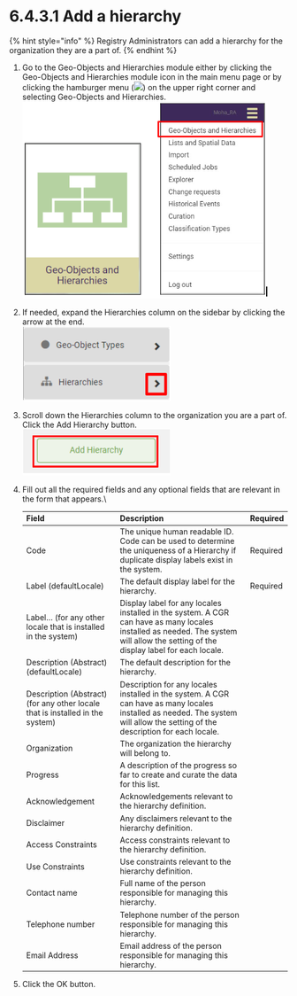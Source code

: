 # 6.4.3.1 Add a hierarchy

{% hint style="info" %}
Registry Administrators can add a hierarchy for the organization they are a part of.
{% endhint %}

1. Go to the Geo-Objects and Hierarchies module either by clicking the Geo-Objects and Hierarchies module icon in the main menu page or by clicking the hamburger menu (![](https://lh3.googleusercontent.com/iuPmL\_Z1smFoRNK34qpVh9--96pLjj8A-P4QdCAlpcvxkSIfD3bihusMrW6MlenmddHse4DMtkIfNaLzts2tH95aM8vei5RBC6-FuLkbYRi4j4V9LiSgid0KfK2wPUgPo-Oim\_IF7FqvJW8Ck-ESi0sPLJ2Hi6rets24LbXMhLUD7h3zOJePImZz)) on the upper right corner and selecting Geo-Objects and Hierarchies.\
   ![](<../../../../../.gitbook/assets/image (5).png>)
2. If needed, expand the Hierarchies column on the sidebar by clicking the arrow at the end.\
   ![](<../../../../../.gitbook/assets/image (16).png>)
3. Scroll down the Hierarchies column to the organization you are a part of. Click the Add Hierarchy button.\
   ![](<../../../../../.gitbook/assets/image (17).png>)
4.  Fill out all the required fields and any optional fields that are relevant in the form that appears.\


    | Field                                                                         | Description                                                                                                                                                                        | Required |
    | ----------------------------------------------------------------------------- | ---------------------------------------------------------------------------------------------------------------------------------------------------------------------------------- | -------- |
    | Code                                                                          | The unique human readable ID. Code can be used to determine the uniqueness of a Hierarchy if duplicate display labels exist in the system.                                         | Required |
    | Label (defaultLocale)                                                         | The default display label for the hierarchy.                                                                                                                                       | Required |
    | Label… (for any other locale that is installed in the system)                 | Display label for any locales installed in the system. A CGR can have as many locales installed as needed. The system will allow the setting of the display label for each locale. |          |
    | Description (Abstract) (defaultLocale)                                        | The default description for the hierarchy.                                                                                                                                         |          |
    | Description (Abstract) (for any other locale that is installed in the system) | Description for any locales installed in the system. A CGR can have as many locales installed as needed. The system will allow the setting of the description for each locale.     |          |
    | Organization                                                                  | The organization the hierarchy will belong to.                                                                                                                                     |          |
    | Progress                                                                      | A description of the progress so far to create and curate the data for this list.                                                                                                  |          |
    | Acknowledgement                                                               | Acknowledgements relevant to the hierarchy definition.                                                                                                                             |          |
    | Disclaimer                                                                    | Any disclaimers relevant to the hierarchy definition.                                                                                                                              |          |
    | Access Constraints                                                            | Access constraints relevant to the hierarchy definition.                                                                                                                           |          |
    | Use Constraints                                                               | Use constraints relevant to the hierarchy definition.                                                                                                                              |          |
    | Contact name                                                                  | Full name of the person responsible for managing this hierarchy.                                                                                                                   |          |
    | Telephone number                                                              | Telephone number of the person responsible for managing this hierarchy.                                                                                                            |          |
    | Email Address                                                                 | Email address of the person responsible for managing this hierarchy.                                                                                                               |          |


5. Click the OK button.
